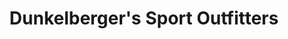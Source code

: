---
title: "Dunkelberger's Sport Outfitters"
url: /stroudsburg/dunkelbergers-sport-outfitters/
shop: outdoor
---